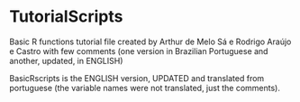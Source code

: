 # TutorialScripts
Basic R functions tutorial file created by Arthur de Melo Sá e Rodrigo Araújo e Castro with few comments (one version in Brazilian Portuguese and another, updated, in ENGLISH)

BasicRscripts is the ENGLISH version, UPDATED and translated from portuguese (the variable names were not translated, just the comments).

